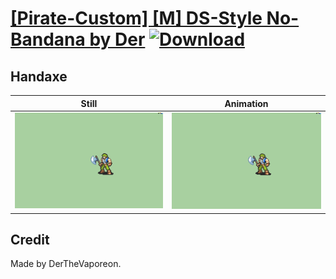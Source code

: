 # [\[Pirate-Custom\] \[M\] DS-Style No-Bandana by Der](./) [![Download](https://img.shields.io/badge/Download--red?style=social&logo=github)](https://minhaskamal.github.io/DownGit/#/home?url=https://github.com/Klokinator/FE-Repo/tree/main/Battle%20Animations%2FInfantry%20-%20(Axe)%20Brigs%2C%20Pirates%2C%20Zerkers%2F%5BPirate-Custom%5D%20%5BM%5D%20DS-Style%20No-Bandana%20by%20Der%2F4.%20Handaxe)

## Handaxe

| Still | Animation |
| :---: | :-------: |
| ![Handaxe still](./Handaxe_000.png) | ![Handaxe](./Handaxe.gif) |

## Credit

Made by DerTheVaporeon.
